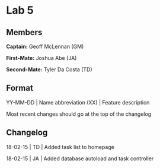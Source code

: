 # Lab 5

## Members

**Captain:** Geoff McLennan (GM)

**First-Mate:** Joshua Abe (JA)

**Second-Mate:** Tyler Da Costa (TD)

## Format
YY-MM-DD | Name abbreviation (XX) | Feature description

Most recent changes should go at the top of the changelog

## Changelog
18-02-15 | TD | Added task list to homepage

18-02-15 | JA | Added database autoload and task controller
